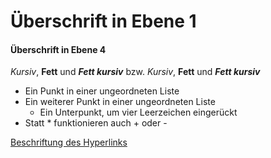 # Überschrift in Ebene 1
#### Überschrift in Ebene 4

*Kursiv*, **Fett** und ***Fett kursiv*** bzw.
_Kursiv_, __Fett__ und ___Fett kursiv___

* Ein Punkt in einer ungeordneten Liste
* Ein weiterer Punkt in einer ungeordneten Liste
    * Ein Unterpunkt, um vier Leerzeichen eingerückt
* Statt * funktionieren auch + oder -

[Beschriftung des Hyperlinks](https://de.wikipedia.org/ "Titel, der beim Überfahren mit der Maus angezeigt wird")
